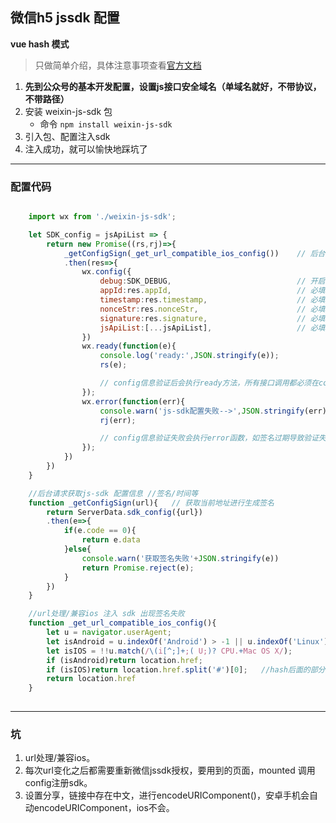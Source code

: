 ## 微信h5 jssdk 配置 

**vue hash 模式**  

> 只做简单介绍，具体注意事项查看[官方文档](https://mp.weixin.qq.com/wiki?t=resource/res_main&id=mp1421141115)


1. **先到公众号的基本开发配置，设置js接口安全域名（单域名就好，不带协议，不带路径）**   
2. 安装 weixin-js-sdk 包
    * 命令 `npm install weixin-js-sdk`
3. 引入包、配置注入sdk
4. 注入成功，就可以愉快地踩坑了

---

### 配置代码

```js

    import wx from './weixin-js-sdk';

    let SDK_config = jsApiList => {
        return new Promise((rs,rj)=>{
            _getConfigSign(_get_url_compatible_ios_config())    // 后台获取签名等其他配置信息/
            .then(res=>{
                wx.config({
                    debug:SDK_DEBUG,                            // 开启调试模式,调用的所有api的返回值会在客户端alert出来 bol
                    appId:res.appId,                            // 必填，公众号的唯一标识   str
                    timestamp:res.timestamp,                    // 必填，生成签名的时间戳 str
                    nonceStr:res.nonceStr,                      // 必填，生成签名的随机串 str
                    signature:res.signature,                    // 必填，签名   str
                    jsApiList:[...jsApiList],                   // 必填，需要使用的JS接口列表 arr
                })
                wx.ready(function(e){
                    console.log('ready:',JSON.stringify(e));
                    rs(e);

                    // config信息验证后会执行ready方法，所有接口调用都必须在config接口获得结果之后，config是一个客户端的异步操作，所以如果需要在页面加载时就调用相关接口，则须把相关接口放在ready函数中调用来确保正确执行。对于用户触发时才调用的接口，则可以直接调用，不需要放在ready函数中。
                });
                wx.error(function(err){
                    console.warn('js-sdk配置失败-->',JSON.stringify(err));
                    rj(err);

                    // config信息验证失败会执行error函数，如签名过期导致验证失败，具体错误信息可以打开config的debug模式查看，也可以在返回的res参数中查看，对于SPA可以在这里更新签名。
                }); 
            })
        })
    }

    //后台请求获取js-sdk 配置信息 //签名/时间等
    function _getConfigSign(url){   // 获取当前地址进行生成签名
        return ServerData.sdk_config({url})
        .then(e=>{
            if(e.code == 0){
                return e.data
            }else{
                console.warn('获取签名失败'+JSON.stringify(e))
                return Promise.reject(e);
            }
        })
    }

    //url处理/兼容ios 注入 sdk 出现签名失败
    function _get_url_compatible_ios_config(){
        let u = navigator.userAgent;
        let isAndroid = u.indexOf('Android') > -1 || u.indexOf('Linux') > -1; //android
        let isIOS = !!u.match(/\(i[^;]+;( U;)? CPU.+Mac OS X/);               //ios终端
        if (isAndroid)return location.href;
        if (isIOS)return location.href.split('#')[0];   //hash后面的部分如果带上ios中config会不对
        return location.href
    }
    
```

--- 
### 坑

1. url处理/兼容ios。
2. 每次url变化之后都需要重新微信jssdk授权，要用到的页面，mounted 调用config注册sdk。
3. 设置分享，链接中存在中文，进行encodeURIComponent()，安卓手机会自动encodeURIComponent，ios不会。 


